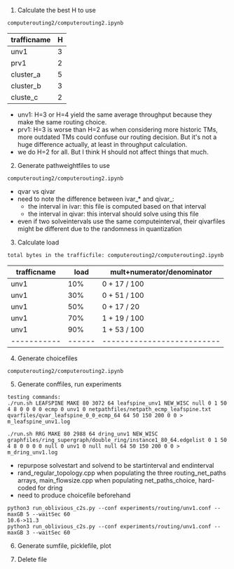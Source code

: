 1. Calculate the best H to use
```
computerouting2/computerouting2.ipynb
```
| trafficname |  H  |
| ----------- | --- |
| unv1        | 3   |
| prv1        | 2   |
| cluster_a   | 5   |
| cluster_b   | 3   |
| cluste_c    | 2   |
- unv1: H=3 or H=4 yield the same average throughput because they make the same routing choice.
- prv1: H=3 is worse than H=2 as when considering more historic TMs, more outdated TMs could confuse our routing decision. But it's not a huge difference actually, at least in throughput calculation.
- we do H=2 for all. But I think H should not affect things that much.

2. Generate pathweightfiles to use
```
computerouting2/computerouting2.ipynb
```
- qvar vs qivar
- need to note the difference between ivar_* and qivar_: 
    - the interval in ivar: this file is computed based on that interval
    - the interval in qivar: this interval should solve using this file
- even if two solveintervals use the same computeinterval, their qivarfiles might be different due to the randomness in quantization

3. Calculate load
```
total bytes in the trafficfile: computerouting2/computerouting2.ipynb
```
| trafficname |  load  | mult+numerator/denominator |
| ----------- | ------ | -------------------------- |
| unv1        | 10%    | 0 + 17 / 100               |
| unv1        | 30%    | 0 + 51 / 100               |
| unv1        | 50%    | 0 + 17 / 20                |
| unv1        | 70%    | 1 + 19 / 100               |
| unv1        | 90%    | 1 + 53 / 100               |
| ----------- | ------ | -------------------------- |

4. Generate choicefiles
```
computerouting2/computerouting2.ipynb
```

5. Generate conffiles, run experiments
```
testing commands:
./run.sh LEAFSPINE MAKE 80 3072 64 leafspine_unv1 NEW_WISC null 0 1 50 4 8 0 0 0 0 ecmp 0 unv1 0 netpathfiles/netpath_ecmp_leafspine.txt qvarfiles/qvar_leafspine_0_0_ecmp_64 64 50 150 200 0 0 > m_leafspine_unv1.log

./run.sh RRG MAKE 80 2988 64 dring_unv1 NEW_WISC graphfiles/ring_supergraph/double_ring/instance1_80_64.edgelist 0 1 50 4 8 0 0 0 0 null 0 unv1 0 null null 64 50 150 200 0 0 > m_dring_unv1.log
```
- repurpose solvestart and solvend to be startinterval and endinterval
- rand_regular_topology.cpp when populating the three routing_net_paths arrays, main_flowsize.cpp when populating net_paths_choice, hard-coded for dring
- need to produce choicefile beforehand

```
python3 run_oblivious_c2s.py --conf experiments/routing/unv1.conf --maxGB 5 --waitSec 60
10.6->11.3
python3 run_oblivious_c2s.py --conf experiments/routing/unv1.conf --maxGB 3 --waitSec 60
```

6. Generate sumfile, picklefile, plot

7. Delete file